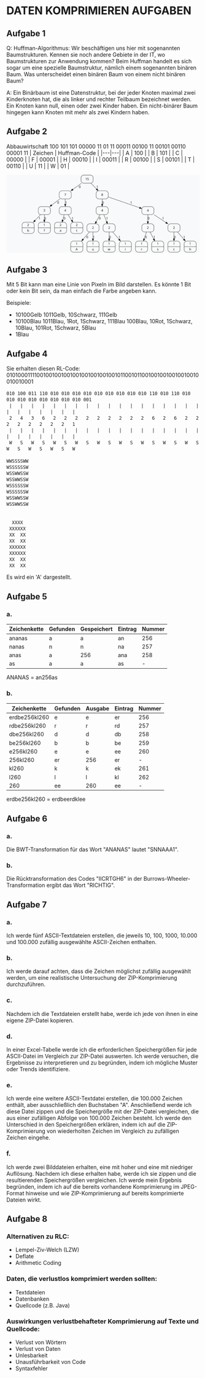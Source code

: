 # DATEN KOMPRIMIEREN AUFGABEN
## Aufgabe 1
Q: Huffman-Algorithmus: Wir beschäftigen uns hier mit sogenannten Baumstrukturen.
Kennen sie noch andere Gebiete in der IT, wo Baumstrukturen zur Anwendung
kommen? Beim Huffman handelt es sich sogar um eine spezielle Baumstruktur,
nämlich einem sogenannten binären Baum. Was unterscheidet einen binären Baum von einem nicht binären Baum?

A: Ein Binärbaum ist eine Datenstruktur, bei der jeder Knoten maximal zwei Kinderknoten hat, die als linker und rechter Teilbaum bezeichnet werden. Ein Knoten kann null, einen oder zwei Kinder haben. Ein nicht-binärer Baum hingegen kann Knoten mit mehr als zwei Kindern haben.

## Aufgabe 2
Abbauwirtschaft
100 101 101 00000 11 01 11 00011 00100 11 00101 00110 00001 11
| Zeichen | Huffman-Code |
|---|---|
| A | 100 |
| B | 101 |
| C | 00000 |
| F | 00001 |
| H | 00010 |
| I | 00011 |
| R | 00100 |
| S | 00101 |
| T | 00110 |
| U | 11 |
| W | 01 |
 
 ![alt text](image.png)

## Aufgabe 3

Mit 5 Bit kann man eine Linie von Pixeln im Bild darstellen. Es könnte 1 Bit oder kein Bit sein, da man einfach die Farbe angeben kann.

Beispiele:

- 10100Gelb 1011Gelb, 10Schwarz, 111Gelb
- 10100Blau 1011Blau, 1Rot, 1Schwarz, 111Blau 100Blau, 10Rot, 1Schwarz, 10Blau, 101Rot, 1Schwarz, 5Blau
- 1Blau

## Aufgabe 4

Sie erhalten diesen RL-Code: 010100011110010010010010010010010010010110010110010010010010010010010010001 

```
010 100 011 110 010 010 010 010 010 010 010 010 010 110 010 110 010 010 010 010 010 010 010 010 001
 |   |   |   |   |   |   |   |   |   |   |   |   |   |   |   |   |   |   |   |   |   |   |   |   |
 2   4   3   6   2   2   2   2   2   2   2   2   2   6   2   6   2   2   2   2   2   2   2   2   1
 |   |   |   |   |   |   |   |   |   |   |   |   |   |   |   |   |   |   |   |   |   |   |   |   |
 W   S   W   S   W   S   W   S   W   S   W   S   W   S   W   S   W   S   W   S   W   S   W   S   W

WWSSSSWW
WSSSSSSW
WSSWWSSW
WSSWWSSW
WSSSSSSW
WSSSSSSW
WSSWWSSW
WSSWWSSW


  XXXX
 XXXXXX
 XX  XX
 XX  XX
 XXXXXX
 XXXXXX
 XX  XX
 XX  XX
```

Es wird ein 'A' dargestellt.

## Aufgabe 5

### a. 

| Zeichenkette | Gefunden | Gespeichert | Eintrag | Nummer |
| ------------ | -------- | ----------- | ------- | ------ |
| ananas       | a        | a           | an      | 256    |
| nanas        | n        | n           | na      | 257    |
| anas         | a        | 256         | ana     | 258    |
| as           | a        | a           | as      | -      |

ANANAS = an256as

### b. 

| Zeichenkette  | Gefunden | Ausgabe | Eintrag | Nummer |
| ------------- | -------- | ------- | ------- | ------ |
| erdbe256kl260 | e        | e       | er      | 256    |
| rdbe256kl260  | r        | r       | rd      | 257    |
| dbe256kl260   | d        | d       | db      | 258    |
| be256kl260    | b        | b       | be      | 259    |
| e256kl260     | e        | e       | ee      | 260    |
| 256kl260      | er       | 256     | er      | -      |
| kl260         | k        | k       | ek      | 261    |
| l260          | l        | l       | kl      | 262    |
| 260           | ee       | 260     | ee      | -      |

erdbe256kl260 = erdbeerdklee

## Aufgabe 6

### a.
 Die BWT-Transformation für das Wort "ANANAS" lautet "SNNAAA1".

### b. 
Die Rücktransformation des Codes "IICRTGH6" in der Burrows-Wheeler-Transformation ergibt das Wort "RICHTIG".

## Aufgabe 7
### a. 
Ich werde fünf ASCII-Textdateien erstellen, die jeweils 10, 100, 1000, 10.000 und 100.000 zufällig ausgewählte ASCII-Zeichen enthalten.

### b. 
Ich werde darauf achten, dass die Zeichen möglichst zufällig ausgewählt werden, um eine realistische Untersuchung der ZIP-Komprimierung durchzuführen.

### c. 
Nachdem ich die Textdateien erstellt habe, werde ich jede von ihnen in eine eigene ZIP-Datei kopieren.

### d. 
In einer Excel-Tabelle werde ich die erforderlichen Speichergrößen für jede ASCII-Datei im Vergleich zur ZIP-Datei auswerten. Ich werde versuchen, die Ergebnisse zu interpretieren und zu begründen, indem ich mögliche Muster oder Trends identifiziere.

### e. 
Ich werde eine weitere ASCII-Textdatei erstellen, die 100.000 Zeichen enthält, aber ausschließlich den Buchstaben "A". Anschließend werde ich diese Datei zippen und die Speichergröße mit der ZIP-Datei vergleichen, die aus einer zufälligen Abfolge von 100.000 Zeichen besteht. Ich werde den Unterschied in den Speichergrößen erklären, indem ich auf die ZIP-Komprimierung von wiederholten Zeichen im Vergleich zu zufälligen Zeichen eingehe.

### f. 
Ich werde zwei Bilddateien erhalten, eine mit hoher und eine mit niedriger Auflösung. Nachdem ich diese erhalten habe, werde ich sie zippen und die resultierenden Speichergrößen vergleichen. Ich werde mein Ergebnis begründen, indem ich auf die bereits vorhandene Komprimierung im JPEG-Format hinweise und wie ZIP-Komprimierung auf bereits komprimierte Dateien wirkt.

## Aufgabe 8

### Alternativen zu RLC:

- Lempel-Ziv-Welch (LZW)
- Deflate
- Arithmetic Coding

### Daten, die verlustlos komprimiert werden sollten:

- Textdateien
- Datenbanken
- Quellcode (z.B. Java)

### Auswirkungen verlustbehafteter Komprimierung auf Texte und Quellcode:

- Verlust von Wörtern
- Verlust von Daten
- Unlesbarkeit
- Unausführbarkeit von Code
- Syntaxfehler